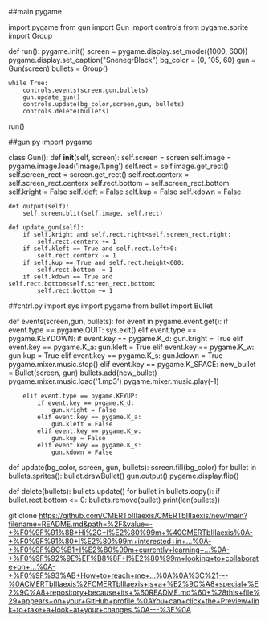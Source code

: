 ##main pygame

import pygame
from gun import Gun
import controls
from pygame.sprite import Group


def run():
    pygame.init()
    screen = pygame.display.set_mode((1000, 600))
    pygame.display.set_caption("SnenegrBlack")
    bg_color = (0, 105, 60)
    gun = Gun(screen)
    bullets = Group()

    while True:
        controls.events(screen,gun,bullets)
        gun.update_gun()
        controls.update(bg_color,screen,gun, bullets)
        controls.delete(bullets)

run()

##gun.py
import pygame


class Gun():
    def __init__(self, screen):
        self.screen = screen
        self.image = pygame.image.load('image/1.png')
        self.rect = self.image.get_rect()
        self.screen_rect = screen.get_rect()
        self.rect.centerx = self.screen_rect.centerx
        self.rect.bottom = self.screen_rect.bottom
        self.kright = False
        self.kleft = False
        self.kup = False
        self.kdown = False


    def output(self):
        self.screen.blit(self.image, self.rect)

    def update_gun(self):
        if self.kright and self.rect.right<self.screen_rect.right:
            self.rect.centerx += 1
        if self.kleft == True and self.rect.left>0:
            self.rect.centerx -= 1
        if self.kup == True and self.rect.height<600:
            self.rect.bottom -= 1
        if self.kdown == True and self.rect.bottom<self.screen_rect.bottom:
            self.rect.bottom += 1

##cntrl.py
import sys
import pygame
from bullet import Bullet


def events(screen,gun, bullets):
    for event in pygame.event.get():
        if event.type == pygame.QUIT:
            sys.exit()
        elif event.type == pygame.KEYDOWN:
            if event.key == pygame.K_d:
                gun.kright = True
            elif event.key == pygame.K_a:
                gun.kleft = True
            elif event.key == pygame.K_w:
                gun.kup = True
            elif event.key == pygame.K_s:
                gun.kdown = True
                pygame.mixer.music.stop()
            elif event.key == pygame.K_SPACE:
                new_bullet = Bullet(screen, gun)
                bullets.add(new_bullet)
                pygame.mixer.music.load('1.mp3')
                pygame.mixer.music.play(-1)


        elif event.type == pygame.KEYUP:
            if event.key == pygame.K_d:
                gun.kright = False
            elif event.key == pygame.K_a:
                gun.kleft = False
            elif event.key == pygame.K_w:
                gun.kup = False
            elif event.key == pygame.K_s:
                gun.kdown = False

def update(bg_color, screen, gun, bullets):
    screen.fill(bg_color)
    for bullet in bullets.sprites():
        bullet.drawBullet()
    gun.output()
    pygame.display.flip()

def delete(bullets):
    bullets.update()
    for bullet in bullets.copy():
        if bullet.rect.bottom <= 0:
            bullets.remove(bullet)
    print(len(bullets))

git clone https://github.com/CMERTbIIIaexis/CMERTbIIIaexis/new/main?filename=README.md&path=%2F&value=-+%F0%9F%91%8B+Hi%2C+I%E2%80%99m+%40CMERTbIIIaexis%0A-+%F0%9F%91%80+I%E2%80%99m+interested+in+...%0A-+%F0%9F%8C%B1+I%E2%80%99m+currently+learning+...%0A-+%F0%9F%92%9E%EF%B8%8F+I%E2%80%99m+looking+to+collaborate+on+...%0A-+%F0%9F%93%AB+How+to+reach+me+...%0A%0A%3C%21---%0ACMERTbIIIaexis%2FCMERTbIIIaexis+is+a+%E2%9C%A8+special+%E2%9C%A8+repository+because+its+%60README.md%60+%28this+file%29+appears+on+your+GitHub+profile.%0AYou+can+click+the+Preview+link+to+take+a+look+at+your+changes.%0A---%3E%0A
